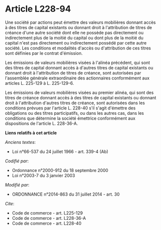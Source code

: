 # Article L228-94

Une société par actions peut émettre des valeurs mobilières donnant accès à des titres de capital existants ou donnant droit
à l'attribution de titres de créance d'une autre société dont elle ne possède pas directement ou indirectement plus de la
moitié du capital ou dont plus de la moitié du capital n'est pas directement ou indirectement possédé par cette autre
société. Les conditions et modalités d'accès ou d'attribution de ces titres sont définies par le contrat d'émission. 

Les émissions de valeurs mobilières visées à l'alinéa précédent, qui sont des titres de capital donnant accès à d'autres
titres de capital existants ou donnant droit à l'attribution de titres de créance, sont autorisées par l'assemblée générale
extraordinaire des actionnaires conformément aux articles L. 225-129 à L. 225-129-6. 

Les émissions de valeurs mobilières visées au premier alinéa, qui sont des titres de créance donnant accès à des titres de
capital existants ou donnant droit à l'attribution d'autres titres de créance, sont autorisées dans les conditions prévues
par l'article L. 228-40 s'il s'agit d'émettre des obligations ou des titres participatifs, ou dans les autres cas, dans les
conditions que détermine la société émettrice conformément aux dispositions de l'article L. 228-36-A.

**Liens relatifs à cet article**

_Anciens textes_:

  - Loi n°66-537 du 24 juillet 1966 - art. 339-4 (Ab)

_Codifié par_:

  - Ordonnance n°2000-912 du 18 septembre 2000
  - Loi n°2003-7 du 3 janvier 2003

_Modifié par_:

  - ORDONNANCE n°2014-863 du 31 juillet 2014 - art. 30

_Cite_:

  - Code de commerce - art. L225-129
  - Code de commerce - art. L228-36-A
  - Code de commerce - art. L228-40
